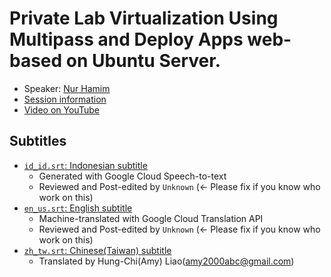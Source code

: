 # Private Lab Virtualization Using Multipass and Deploy Apps web-based on Ubuntu Server.

- Speaker: [Nur Hamim](mailto:hamimistimewa@gmail.com)
- [Session information](https://2021.ubucon.asia/sessions/private_lab_virtualization_using_multipass_and_deploy_apps_web_based_on_ubuntu_server/)
- [Video on YouTube](https://www.youtube.com/watch?v=jur_LP0Qxys)

## Subtitles
- [`id_id.srt`: Indonesian subtitle](id_id.srt)
    - Generated with Google Cloud Speech-to-text
    - Reviewed and Post-edited by `Unknown` (<- Please fix if you know who work on this)
- [`en_us.srt`: English subtitle](en_us.srt)
    - Machine-translated with Google Cloud Translation API
    - Reviewed and Post-edited by `Unknown` (<- Please fix if you know who work on this)
- [`zh_tw.srt`: Chinese(Taiwan) subtitle](zh_tw.srt)
    - Translated by Hung-Chi(Amy) Liao(amy2000abc@gmail.com)